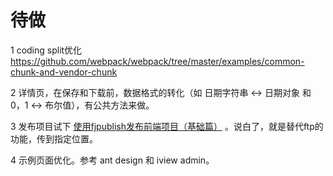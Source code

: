 # 待做
1 coding split优化  
https://github.com/webpack/webpack/tree/master/examples/common-chunk-and-vendor-chunk

2 详情页，在保存和下载前，数据格式的转化（如 日期字符串 <-> 日期对象 和 0，1 <-> 布尔值），有公共方法来做。

3 发布项目试下 [使用fjpublish发布前端项目（基础篇）](https://juejin.im/post/59f48fa36fb9a0452724d9ab) 。说白了，就是替代ftp的功能，传到指定位置。

4 示例页面优化。参考 ant design 和 iview admin。

